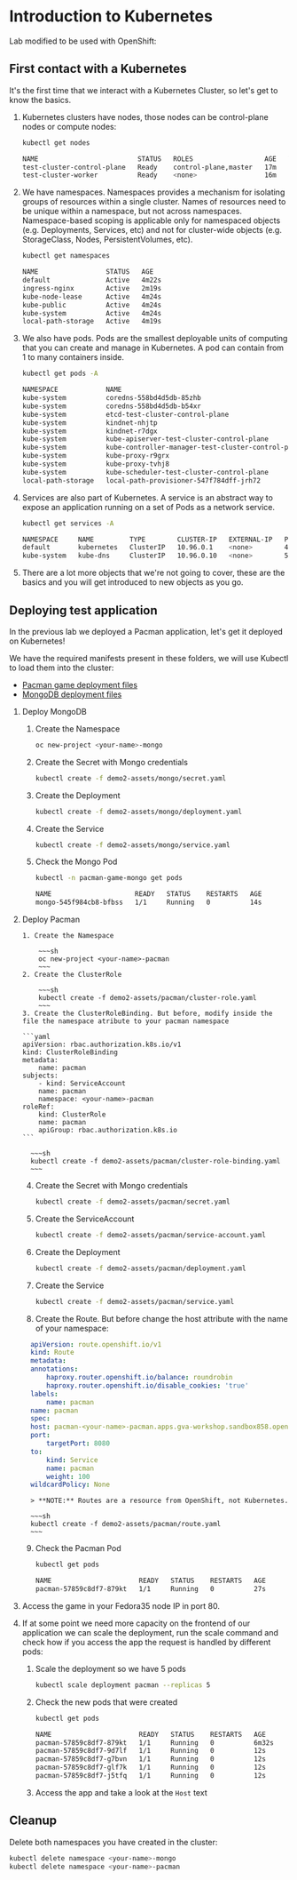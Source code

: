 # Introduction to Kubernetes

Lab modified to be used with OpenShift:

## First contact with a Kubernetes

It's the first time that we interact with a Kubernetes Cluster, so let's get to know the basics.

1. Kubernetes clusters have nodes, those nodes can be control-plane nodes or compute nodes:

   ```sh
   kubectl get nodes

   NAME                         STATUS   ROLES                  AGE   VERSION
   test-cluster-control-plane   Ready    control-plane,master   17m   v1.21.1
   test-cluster-worker          Ready    <none>                 16m   v1.21.1
   ```

2. We have namespaces. Namespaces provides a mechanism for isolating groups of resources within a single cluster. Names of resources need to be unique within a namespace, but not across namespaces. Namespace-based scoping is applicable only for namespaced objects (e.g. Deployments, Services, etc) and not for cluster-wide objects (e.g. StorageClass, Nodes, PersistentVolumes, etc).

   ```sh
   kubectl get namespaces

   NAME                 STATUS   AGE
   default              Active   4m22s
   ingress-nginx        Active   2m19s
   kube-node-lease      Active   4m24s
   kube-public          Active   4m24s
   kube-system          Active   4m24s
   local-path-storage   Active   4m19s
   ```

3. We also have pods. Pods are the smallest deployable units of computing that you can create and manage in Kubernetes. A pod can contain from 1 to many containers inside.

   ```sh
   kubectl get pods -A

   NAMESPACE            NAME                                                 READY   STATUS    RESTARTS   AGE
   kube-system          coredns-558bd4d5db-85zhb                             1/1     Running   0          23m
   kube-system          coredns-558bd4d5db-b54xr                             1/1     Running   0          23m
   kube-system          etcd-test-cluster-control-plane                      1/1     Running   0          23m
   kube-system          kindnet-nhjtp                                        1/1     Running   0          23m
   kube-system          kindnet-r7dgx                                        1/1     Running   0          23m
   kube-system          kube-apiserver-test-cluster-control-plane            1/1     Running   0          23m
   kube-system          kube-controller-manager-test-cluster-control-plane   1/1     Running   0          23m
   kube-system          kube-proxy-r9grx                                     1/1     Running   0          23m
   kube-system          kube-proxy-tvhj8                                     1/1     Running   0          23m
   kube-system          kube-scheduler-test-cluster-control-plane            1/1     Running   0          23m
   local-path-storage   local-path-provisioner-547f784dff-jrh72              1/1     Running   0          23m
   ```

4. Services are also part of Kubernetes. A service is an abstract way to expose an application running on a set of Pods as a network service.

   ```sh
   kubectl get services -A

   NAMESPACE     NAME         TYPE        CLUSTER-IP   EXTERNAL-IP   PORT(S)                  AGE
   default       kubernetes   ClusterIP   10.96.0.1    <none>        443/TCP                  24m
   kube-system   kube-dns     ClusterIP   10.96.0.10   <none>        53/UDP,53/TCP,9153/TCP   24m
   ```

5. There are a lot more objects that we're not going to cover, these are the basics and you will get introduced to new objects as you go.

## Deploying test application

In the previous lab we deployed a Pacman application, let's get it deployed on Kubernetes!

We have the required manifests present in these folders, we will use Kubectl to load them into the cluster:

- [Pacman game deployment files](./demo2-assets/pacman/)
- [MongoDB deployment files](./demo2-assets/mongo/)

1.  Deploy MongoDB

    1. Create the Namespace

       ```sh
       oc new-project <your-name>-mongo
       ```

    2. Create the Secret with Mongo credentials

       ```sh
       kubectl create -f demo2-assets/mongo/secret.yaml
       ```

    3. Create the Deployment

       ```sh
       kubectl create -f demo2-assets/mongo/deployment.yaml
       ```

    4. Create the Service

       ```sh
       kubectl create -f demo2-assets/mongo/service.yaml
       ```

    5. Check the Mongo Pod

       ```sh
       kubectl -n pacman-game-mongo get pods

       NAME                     READY   STATUS    RESTARTS   AGE
       mongo-545f984cb8-bfbss   1/1     Running   0          14s
       ```

2.  Deploy Pacman

        1. Create the Namespace

            ~~~sh
            oc new-project <your-name>-pacman
            ~~~
        2. Create the ClusterRole

            ~~~sh
            kubectl create -f demo2-assets/pacman/cluster-role.yaml
            ~~~
        3. Create the ClusterRoleBinding. But before, modify inside the file the namespace atribute to your pacman namespace

        ```yaml
        apiVersion: rbac.authorization.k8s.io/v1
        kind: ClusterRoleBinding
        metadata:
            name: pacman
        subjects:
            - kind: ServiceAccount
            name: pacman
            namespace: <your-name>-pacman
        roleRef:
            kind: ClusterRole
            name: pacman
            apiGroup: rbac.authorization.k8s.io
        ```

          ~~~sh
          kubectl create -f demo2-assets/pacman/cluster-role-binding.yaml
          ~~~
      4. Create the Secret with Mongo credentials

          ~~~sh
          kubectl create -f demo2-assets/pacman/secret.yaml
          ~~~
      5. Create the ServiceAccount

          ~~~sh
          kubectl create -f demo2-assets/pacman/service-account.yaml
          ~~~
      6. Create the Deployment

          ~~~sh
          kubectl create -f demo2-assets/pacman/deployment.yaml
          ~~~
      7. Create the Service

          ~~~sh
          kubectl create -f demo2-assets/pacman/service.yaml
          ~~~
      8. Create the Route. But before change the host attribute with the name of your namespace:

      ```yaml
        apiVersion: route.openshift.io/v1
        kind: Route
        metadata:
        annotations:
            haproxy.router.openshift.io/balance: roundrobin
            haproxy.router.openshift.io/disable_cookies: 'true'
        labels:
            name: pacman
        name: pacman
        spec:
        host: pacman-<your-name>-pacman.apps.gva-workshop.sandbox858.opentlc.com
        port:
            targetPort: 8080
        to:
            kind: Service
            name: pacman
            weight: 100
        wildcardPolicy: None
      ```

          > **NOTE:** Routes are a resource from OpenShift, not Kubernetes.

          ~~~sh
          kubectl create -f demo2-assets/pacman/route.yaml
          ~~~

      9. Check the Pacman Pod

          ~~~sh
          kubectl get pods

          NAME                      READY   STATUS    RESTARTS   AGE
          pacman-57859c8df7-879kt   1/1     Running   0          27s
          ~~~

3. Access the game in your Fedora35 node IP in port 80.

4. If at some point we need more capacity on the frontend of our application we can scale the deployment, run the scale command and check how if you access the app the request is handled by different pods:

   1. Scale the deployment so we have 5 pods

      ```sh
      kubectl scale deployment pacman --replicas 5
      ```

   2. Check the new pods that were created

      ```sh
      kubectl get pods

      NAME                      READY   STATUS    RESTARTS   AGE
      pacman-57859c8df7-879kt   1/1     Running   0          6m32s
      pacman-57859c8df7-9d7lf   1/1     Running   0          12s
      pacman-57859c8df7-g7bvn   1/1     Running   0          12s
      pacman-57859c8df7-glf7k   1/1     Running   0          12s
      pacman-57859c8df7-j5tfq   1/1     Running   0          12s
      ```

   3. Access the app and take a look at the `Host` text

## Cleanup

Delete both namespaces you have created in the cluster:

```sh
kubectl delete namespace <your-name>-mongo
kubectl delete namespace <your-name>-pacman
```
